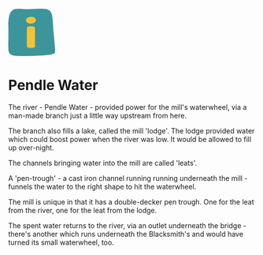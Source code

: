 ![max_pic](./things.png)
# Pendle Water

The river - Pendle Water - provided power for the mill's waterwheel, via a man-made branch just a little way upstream from here.
 
The branch also fills a lake, called the mill 'lodge'. The lodge provided water which could boost power when the river was low. It would be  allowed to fill up over-night.

The channels bringing water into the mill are called 'leats'.  

A 'pen-trough' - a cast iron channel running running underneath the mill - funnels the water to the right  shape to hit the waterwheel.

The mill is unique in that it has a double-decker pen trough. One for the leat from the river, one for the leat from the lodge.

The spent water returns to the river, via an outlet underneath the bridge - there's another which runs underneath the Blacksmith's and would have turned its small waterwheel, too.
